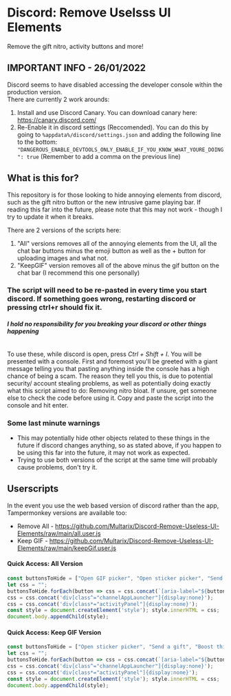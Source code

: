 # Discord: Remove Uselsss UI Elements
Remove the gift nitro, activity buttons and more!

## IMPORTANT INFO - 26/01/2022
Discord seems to have disabled accessing the developer console within the production version.<br>
There are currently 2 work arounds:<br>
1. Install and use Discord Canary. You can download canary here: https://canary.discord.com/<br>
2. Re-Enable it in discord settings (Reccomended). You can do this by going to `%appdata%/discord/settings.json` and adding the following line to the bottom:<br> `"DANGEROUS_ENABLE_DEVTOOLS_ONLY_ENABLE_IF_YOU_KNOW_WHAT_YOURE_DOING": true` (Remember to add a comma on the previous line)


## What is this for?
This repository is for those looking to hide annoying elements from discord, such as the gift nitro button or the new intrusive game playing bar. If reading this far into the future, please note that this may not work - though I try to update it when it breaks.<br>

There are 2 versions of the scripts here:<br>
1. "All" versions removes all of the annoying elements from the UI, all the chat bar buttons minus the emoji button as well as the + button for uploading images and what not.
2. "KeepGIF" version removes all of the above minus the gif button on the chat bar (I recommend this one personally)


###  **The script will need to be re-pasted in every time you start discord. If something goes wrong, restarting discord or pressing ctrl+r should fix it.**
#### _**I hold no responsibility for you breaking your discord or other things happening**_

<br>
To use these, while discord is open, press <i>Ctrl + Shift + I</i>. You will be presented with a console. First and foremost you'll be greeted with a giant message telling you that pasting anything inside the console has a high chance of being a scam. The reason they tell you this, is due to potential security/ account stealing problems, as well as potentially doing exactly what this script aimed to do: Removing nitro bloat. If unsure, get someone else to check the code before using it.
Copy and paste the script into the console and hit enter.<br>

### Some last minute warnings
- This may potentially hide other objects related to these things in the future if discord changes anything, so as stated above, if you happen to be using this far into the future, it may not work as expected.
- Trying to use both versions of the script at the same time will probably cause problems, don't try it.

## Userscripts
In the event you use the web based version of discord rather than the app, Tampermonkey versions are available too:
- Remove All - https://github.com/Multarix/Discord-Remove-Useless-UI-Elements/raw/main/all.user.js
- Keep GIF - https://github.com/Multarix/Discord-Remove-Useless-UI-Elements/raw/main/keepGif.user.js

#### Quick Access: All Version

```js
const buttonsToHide = ["Open GIF picker", "Open sticker picker", "Send a gift", "Boost this server", "Apps"];
let css = "";
buttonsToHide.forEach(button => css = css.concat(`[aria-label="${button}"]{display:none}`));		// Remove chat bar buttons
css = css.concat('div[class^="channelAppLauncher"]{display:none}');									// Remove "Start activity button"
css = css.concat('div[class*="activityPanel"]{display:none}');										// Remove intrusive "game being played" bar
const style = document.createElement('style'); style.innerHTML = css;
document.body.appendChild(style);
```

#### Quick Access: Keep GIF Version

```js
const buttonsToHide = ["Open sticker picker", "Send a gift", "Boost this server", "Apps"];
let css = "";
buttonsToHide.forEach(button => css = css.concat(`[aria-label="${button}"]{display:none}`));		// Remove chat bar buttons
css = css.concat('div[class^="channelAppLauncher"]{display:none}');									// Remove "Start activity button"
css = css.concat('div[class*="activityPanel"]{display:none}');										// Remove intrusive "game being played" bar
const style = document.createElement('style'); style.innerHTML = css;
document.body.appendChild(style);
```
